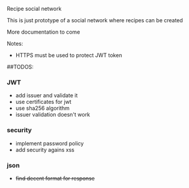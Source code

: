 Recipe social network

This is just prototype of a social network where recipes can be created


More documentation to come


Notes:
- HTTPS must be used to protect JWT token

##TODOS:
### JWT
- add issuer and validate it
- use certificates for jwt
- use sha256 algorithm
- issuer validation doesn't work

### security
- implement password policy
- add security agains xss

### json
- ~~find decent format for response~~